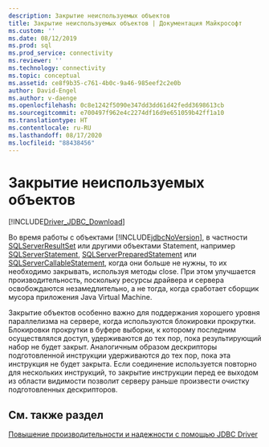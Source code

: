 ```yaml
---
description: Закрытие неиспользуемых объектов
title: Закрытие неиспользуемых объектов | Документация Майкрософт
ms.custom: ''
ms.date: 08/12/2019
ms.prod: sql
ms.prod_service: connectivity
ms.reviewer: ''
ms.technology: connectivity
ms.topic: conceptual
ms.assetid: ce8f9b35-c761-4b0c-9a46-985eef2c2e0b
author: David-Engel
ms.author: v-daenge
ms.openlocfilehash: 0c8e1242f5090e347dd3dd61d42fedd3698613cb
ms.sourcegitcommit: e700497f962e4c2274df16d9e651059b42ff1a10
ms.translationtype: HT
ms.contentlocale: ru-RU
ms.lasthandoff: 08/17/2020
ms.locfileid: "88438456"
---
```

# <a name="closing-objects-when-not-in-use"></a>Закрытие неиспользуемых объектов
[!INCLUDE[Driver_JDBC_Download](../../includes/driver_jdbc_download.md)]

  Во время работы с объектами [!INCLUDE[jdbcNoVersion](../../includes/jdbcnoversion_md.md)], в частности [SQLServerResultSet](../../connect/jdbc/reference/sqlserverresultset-class.md) или другими объектами Statement, например [SQLServerStatement](../../connect/jdbc/reference/sqlserverstatement-class.md), [SQLServerPreparedStatement](../../connect/jdbc/reference/sqlserverpreparedstatement-class.md) или [SQLServerCallableStatement](../../connect/jdbc/reference/sqlservercallablestatement-class.md), когда они больше не нужны, то их необходимо закрывать, используя методы close. При этом улучшается производительность, поскольку ресурсы драйвера и сервера освобождаются незамедлительно, а не тогда, когда сработает сборщик мусора приложения Java Virtual Machine.  
  
 Закрытие объектов особенно важно для поддержания хорошего уровня параллелизма на сервере, когда используются блокировки прокрутки. Блокировки прокрутки в буфере выборки, к которому последним осуществлялся доступ, удерживаются до тех пор, пока результирующий набор не будет закрыт. Аналогичным образом дескрипторы подготовленной инструкции удерживаются до тех пор, пока эта инструкция не будет закрыта. Если соединение используется повторно для нескольких инструкций, то закрытие инструкции перед ее выходом из области видимости позволит серверу раньше произвести очистку подготовленных дескрипторов.  
  
## <a name="see-also"></a>См. также раздел  
 [Повышение производительности и надежности с помощью JDBC Driver](../../connect/jdbc/improving-performance-and-reliability-with-the-jdbc-driver.md)  
  
  
